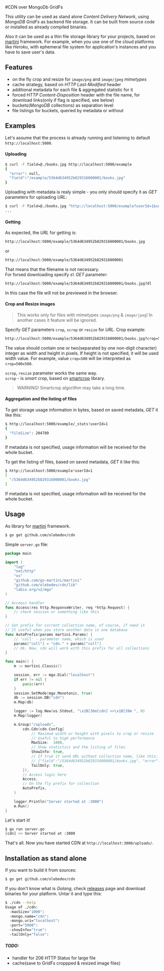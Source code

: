 #CDN over MongoDb GridFs

This utility can be used as stand alone _Content Delivery Network_, using _MongoDB GridFs_ as backend file storage. It can be built from source code or installed as already compiled binaries.  
 
Also it can be used as a thin file storage library for your projects, based on [martini](https://github.com/go-martini/martini) framework. For example, when you use one of the cloud platforms like _Heroku_, with ephemeral file system for application's instances and  you have to save user's data.

## Features

- on the fly crop and resize for `image/png` and `image/jpeg` _mimetypes_
- cache strategy, based on _HTTP Last-Modified_ header
- additional metadata for each file & aggregated statistic for it
- forced _HTTP Content-Disposition_ header with the file name, for download links(only if flag is specified, see below)
- buckets(_MongoDB_ collections) as separation level
- file listings for buckets, queried by metadata or without

## Examples
Let's assume that the process is already running and listening to default `http://localhost:5000`. 
 
#### Uploading
~~~ bash
$ curl -F field=@./books.jpg http://localhost:5000/example
{
  "error": null,
  "field":"/example/5364d634952b829316000001/books.jpg"
}
~~~
Uploading with metadata is realy simple - you only should specify it as _GET_ parameters for uploading _URL_:
~~~ bash
$ curl -F field=@./books.jpg "http://localhost:5000/example?userId=1&some_another_data=useful"
...
~~~

#### Getting
As expected, the _URL_ for getting is:  
~~~ bash
http://localhost:5000/example/5364d634952b829316000001/books.jpg 
~~~
or   
~~~ bash
http://localhost:5000/example/5364d634952b829316000001
~~~  
That means that the filename is not necessary.  
For forsed downloading specify `dl` _GET_ parameter:
~~~ bash
http://localhost:5000/example/5364d634952b829316000001/books.jpg?dl
~~~  
In this case the file will not be previewed in the browser.

#### Crop and Resize images
> This works only for files with mimetypes `image/png` & `image/jpeg`!
> In another cases it feature will be ignored.

Specify _GET_ parameters `crop`, `scrop` or `resize` for _URL_. Crop example:  
~~~ bash
http://localhost:5000/example/5364d634952b829316000001/books.jpg?crop=500
~~~  
The value should contain one or two(separated by one non-digit character) integer as width and height in pixels. If height is not specified, it will be used width value. For example, value `crop=500`  will be interpreted as `crop=500x500`.  

`scrop`, `resize` parameter works the same way.  
`scrop` - is _smart_ crop, based on [smartcrop](https://github.com/muesli/smartcrop) library.
> WARNING! Smartcrop algorithm may take a long time.

#### Aggregation and the listing of files

To get storage usage information in bytes, based on saved metadata, _GET_ it like this:
~~~ bash
$ http://localhost:5000/example/_stats?userId=1
{
  "fileSize": 204789
}
~~~  
If metadata is not specified, usage information will be received for the whole bucket.

To get the listing of files, based on saved metadata, _GET_ it like this:
~~~ bash
$ http://localhost:5000/example?userId=1
[
  "/5364d634952b829316000001/books.jpg"
]
~~~  
If metadata is not specified, usage information will be received for the whole bucket.

## Usage 
As library for [martini](https://github.com/go-martini/martini) framework.

~~~ bash
$ go get github.com/olebedev/cdn
~~~

Simple `server.go` file:

~~~ go
package main

import (
	"log"
	"net/http"
	"os"
	"github.com/go-martini/martini"
	"github.com/olebedev/cdn/lib"
	"labix.org/v2/mgo"
)

// Acceess handler
func Access(res http.ResponseWriter, req *http.Request) {
	// check session or something like this
}

// Set prefix for current collection name, of course, if need it
// It useful when you store another data in one database
func AutoPrefix(params martini.Params) {
	// 'coll' - parameter name, which is used
	params["coll"] = "cdn." + params["coll"]
	// Ok. Now, cdn will work with this prefix for all collections
}

func main() {
	m := martini.Classic()

	session, err := mgo.Dial("localhost")
	if err != nil {
		panic(err)
	}
	session.SetMode(mgo.Monotonic, true)
	db := session.DB("cdn")
	m.Map(db)

	logger := log.New(os.Stdout, "\x1B[36m[cdn] >>\x1B[39m ", 0)
	m.Map(logger)

	m.Group("/uploads", 
		cdn.Cdn(cdn.Config{
			// Maximum width or height with pixels to crop or resize
			// Useful to high performance
			MaxSize:  1000,
			// Show statictics and the listing of files
			ShowInfo: true,
			// If true it send URL without collection name, like this:
			// {"field":"/5364d634952b829316000001/books.jpg", "error": null}
			TailOnly: true,
		}),
		// Access logic here
		Access,
		// On the fly prefix for collection
		AutoPrefix,
	)

	logger.Println("Server started at :3000")
	m.Run()
}
~~~
Let's start it!
~~~ bash
$ go run server.go
[cdn] >> Server started at :3000
~~~

That's all. Now you have started CDN at `http://localhost:3000/uploads/`.

## Installation as stand alone

If you want to build it from sources:
~~~ bash
$ go get github.com/olebedev/cdn
~~~

If you don't know what is _Golang_, check [releases](https://github.com/olebedev/cdn/releases) page and download binaries for your platform. Untar it and type this:  
~~~ bash
$ ./cdn --help
Usage of ./cdn:
  -maxSize="1000": 
  -mongo.name="cdn": 
  -mongo.uri="localhost": 
  -port="5000": 
  -showInfo="true": 
  -tailOnly="false":
~~~


##### TODO:

- handler for 206 HTTP Status for large file
- cache(save to GridFs croppped & resized image files)


